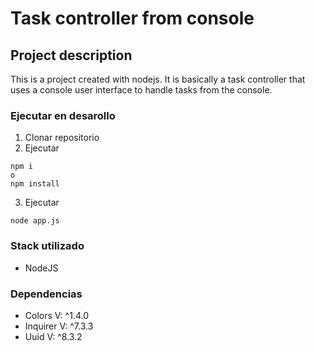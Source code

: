# Task controller from console

## Project description
This is a project created with nodejs. It is basically a task controller that uses a console user interface to handle tasks from the console.

### Ejecutar en desarollo

1. Clonar repositorio
2. Ejecutar
```
npm i
o
npm install
```
3. Ejecutar
```
node app.js
```
### Stack utilizado
* NodeJS

### Dependencias
* Colors V: ^1.4.0
* Inquirer V: ^7.3.3
* Uuid V: ^8.3.2